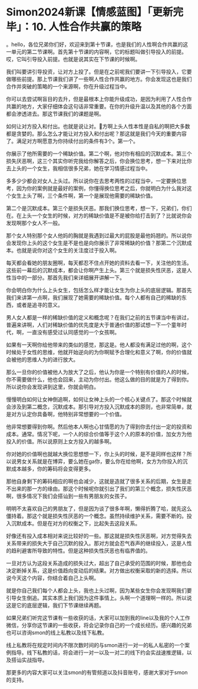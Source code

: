 # Simon2024新课【情感蓝图】「更新完毕」：10. 人性合作共赢的策略

。hello，各位兄弟你们好，欢迎来到第十节课，也是我们的人性啊合作共赢的这一单元的第二节课啊。首先第十节课的内容啊，它的标题叫做引导投入的前提。哎，它叫引导投入前提。也就是说其实在下节课的时候啊。

我们叫要讲引导投资，让对方上投了。但是在之前呢我们要讲一下引导投入，它要做哪些前提。那上节课我们讲了一些啊人性合作共赢的地方。你会发现这也是我们合作并突破的策略的一个来源啊，你在升级过程当中。

你可以去尝试啊盲目的去升，但是最根本上你能升级成功，是因为利用了人性合作共赢的地方，大家仔细体会这句话非常重要。在你的升级升温以及其他的各个方面都会渗透进去。那这节课我们的课题是啊。

如何让对方投入和付出。也就是说让对。🎼方啊上头人性本性是自私的啊把大多数都是贪婪的。那么怎么才能让对方投入和付出呢？那这就是我们今天的重要内容了。满足对方啊愿意为你持续付出的条件有3个。第一个。

你展示了他所需要的一个稀缺价值。第二个啊，他对你有相应的沉默成本。第三个损失厌恶啊，这三个其实你听完我给你解答之后，你会换位思考，想一下来对比你去上头的一个女生，我相信很多兄弟，她在学习情感过程当中。

多多少少都会对女人上头过。所以说你在去思考两性的过程当中，一定要换位思考，因为你的案例就是最好的案例，你懂得换位思考之后，你就明白为什么我对这个女生上头了啊，三个条件啊，第一个是展现他需要的稀缺价值。

第二个是沉默成本。第三个是损失厌恶。那我们换位思考，想一下，兄弟们，你们在。在上头一个女生的时候，对方的稀缺价值是不是被你给打击到了？比就说你会发现啊那个女人不一般。

那个女人特别那个女人他妈的胸就是我遇到过最大的屁股是最他妈翘的。所以说你会发现你上头的这个女生是不是也是向你展示了非常稀缺的价值？那第二个沉默成本。也就是说你对这个女生的关注度过于投入啊。

每天都会看她的朋友圈啊，每天都忍不住点开她的资料去看一下，关注他的生活。这些前一幕后的沉默成本，都会让你啊产生上头。第三个就是损失性厌恶，这是人性当中的一部分。那首先我们来详细展开讲解一下。

你会明白你为什么上头女生，包括怎么样才能让女生为你上头的底层逻辑。那首先我们来讲第一点啊，我们展现了她需要的稀缺价值。每个人都有自己的稀缺的东西，或者是追寻的意义。

男人女人都是一样的稀缺价值的定义和概念呢？在我们之前的五节课当中有讲过，普遍来讲啊，人们对稀缺价值的优先度是大于普通价值的那试想一下一个童年时代，啊，一直没有感受过认同感觉的一个女孩啊。

如果有一天啊你给他带来的类似的感觉，那这是。他人都没有满足过他的啊，这个时候处于女性的思维，他就开始逆向的为你啊赋予合理化和意义了啊，你的价值就会被他的思维人为的进行放大。

那么一旦你的价值被他人为放大了之后，他认为你是一个特别有价值的人的时候，你不需要做什么，他也会回来，主动为你付出。他这么做的目的就是为了得到你。所以说你会发现讲到这里，你就会明白。

慢慢明白如何让女神倒追啊，如何让女神上头的一个核心关键点了。那这个时候就会涉及到第二概念，沉默成本。那引导对方投入沉默成本的原则，也非常简单，就是对方认定你具备啊，他特别非常想要的一个价值。

他非常想要得到你啊。然后他本人啊也心甘情愿的为了得到你去付出一定的投资和成本。通常。情况下呢，一个人的综合价值等于这个人的原本的价值，加女方为他投入的价值。所以说原则上女方投入的越多啊。

你对她的价值啊也就越大换位思想想一下，你上头的时候，是不是同样也这样？所以说男女关系就是在博弈，要么她在ga你，要么你在给他啊，女方为你投入的沉默成本越多，你的筹码将会变得更多。

那他自身剩下的筹码相应的啊也会减少，这就是造就了很多关系的后期，女生是走不出来的那一方的缘由。那这个时候呢你就引出了我们的第三个概念，损失性厌恶啊，很多情况下我们会搭讪到一些有男朋友的女孩子。

明明不太喜欢自己的男朋友了，但是因为谈了很多年啊，懒得折腾了哈，就先这么僵持着。那这个就是损失性厌恶的一个概念。虽然持续维护关系，需要不断的。投入沉默成本。但是在对方的权衡之下，比起失去这段关系。

好像还有投入成本相对来说比较好的一些。那这就是损失性厌恶啊，对方觉得失去关系带来的损失大于自己沉默的投入。那对方就会忍气吞声的继续投入，这是人性的趋利避害所导致的特性。但是这种损失性厌恶也有临界值的。

一旦对方认为这段关系造成的损失过大，超出了自己承受的范围的时候，那他也会决定断掉关系，这是价值趋向变动后的结果。对方做出权衡采取的新的选择。所以说今天这个内容，你结合着自己上头啊。

就是你自己我们每个人都会上头，我也上头过啊，因为某些女生你会发现啊我们要引导女生倒追。其实本质上我们因为这件事情上。头啊一个道理啊一样的。所以说这是它的底层逻辑，我们下节课继续再题。

如果兄弟们听完这节课有一些收获的话，大家可以加到我的line以及我的个人工作微信，分享你这节课的一些收获，将会记录你自己的一个成长经历。感兴趣的兄弟也可以咨询smon的线上私教以及线下私教。

线上私教将在规定时间内不限次数时间的与smon进行一对一的私人私密的一个案例指导。线下私教的话，将会进行一对一以及一对二的线下约会实战速推逻辑，以及搭讪实战指导。

那更多的内容大家可以关注smon的有管频道以及抖音账号，感谢大家对于smon的支持。